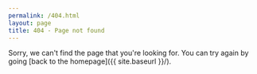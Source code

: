 ```yaml
---
permalink: /404.html
layout: page
title: 404 - Page not found
---
```


<script defer>
  // This script redirects users if they try to access an old asp.net hosted rant/blog post

  var currentLocation = window.location.href.toLowerCase();

  if(currentLocation.indexOf("aspx") > 0 && currentLocation.indexOf("rants") > 0) {
      let newLocation = window.location.href.replace("aspx", "");
      newLocation = newLocation.replace("rants/", "");
      window.location.replace(newLocation);
  }
</script>


Sorry, we can't find the page that you're looking for. You can try again by going [back to the homepage]({{ site.baseurl }}/).
